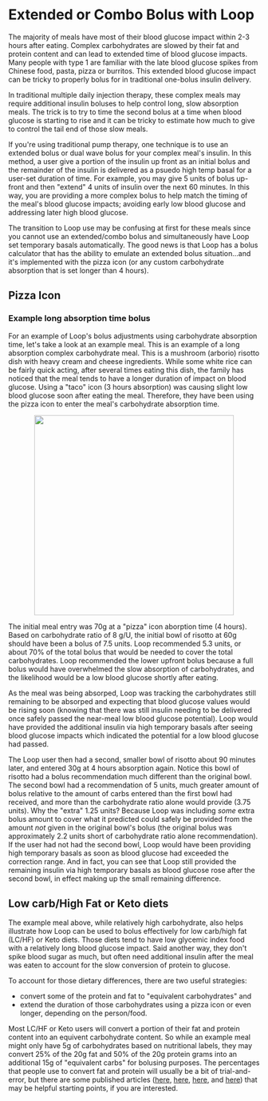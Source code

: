 # Extended or Combo Bolus with Loop

The majority of meals have most of their blood glucose impact within 2-3 hours after eating.  Complex carbohydrates are slowed by their fat and protein content and can lead to extended time of blood glucose impacts. Many people with type 1 are familiar with the late blood glucose spikes from Chinese food, pasta, pizza or burritos. This extended blood glucose impact can be tricky to properly bolus for in traditional one-bolus insulin delivery.

In traditional multiple daily injection therapy, these complex meals may require additional insulin boluses to help control long, slow absorption meals. The trick is to try to time the second bolus at a time when blood glucose is starting to rise and it can be tricky to estimate how much to give to control the tail end of those slow meals.

If you're using traditional pump therapy, one technique is to use an extended bolus or dual wave bolus for your complex meal's insulin. In this method, a user give a portion of the insulin up front as an initial bolus and the remainder of the insulin is delivered as a psuedo high temp basal for a user-set duration of time. For example, you may give 5 units of bolus up-front and then "extend" 4 units of insulin over the next 60 minutes. In this way, you are providing a more complex bolus to help match the timing of the meal's blood glucose impacts; avoiding early low blood glucose and addressing later high blood glucose.

The transition to Loop use may be confusing at first for these meals since you cannot use an extended/combo bolus and simultaneously have Loop set temporary basals automatically. The good news is that Loop has a bolus calculator that has the ability to emulate an extended bolus situation...and it's implemented with the pizza icon (or any custom carbohydrate absorption that is set longer than 4 hours).

## Pizza Icon

### Example long absorption time bolus

For an example of Loop's bolus adjustments using carbohydrate absorption time, let's take a look at an example meal.  This is an example of a long absorption complex carbohydrate meal. This is a mushroom (arborio) risotto dish with heavy cream and cheese ingredients. While some white rice can be fairly quick acting, after several times eating this dish, the family has noticed that the meal tends to have a longer duration of impact on blood glucose. Using a "taco" icon (3 hours absorption) was causing slight low blood glucose soon after eating the meal. Therefore, they have been using the pizza icon to enter the meal's carbohydrate absorption time.

<p align="center">
<img src="../img/pizza_bolus.jpg" width="400">
</p>

The initial meal entry was 70g at a "pizza" icon aborption time (4 hours). Based on carbohydrate ratio of 8 g/U, the initial bowl of risotto at 60g should have been a bolus of 7.5 units. Loop recommended 5.3 units, or about 70% of the total bolus that would be needed to cover the total carbohydrates. Loop recommended the lower upfront bolus because a full bolus would have overwhelmed the slow absorption of carbohydrates, and the likelihood would be a low blood glucose shortly after eating. 

As the meal was being absorped, Loop was tracking the carbohydrates still remaining to be absorped and expecting that blood glucose values would be rising soon (knowing that there was still insulin needing to be delivered once safely passed the near-meal low blood glucose potential). Loop would have provided the additional insulin via high temporary basals after seeing blood glucose impacts which indicated the potential for a low blood glucose had passed. 

The Loop user then had a second, smaller bowl of risotto about 90 minutes later, and entered 30g at 4 hours absorption again. Notice this bowl of risotto had a bolus recommendation much different than the original bowl. The second bowl had a recommendation of 5 units, much greater amount of bolus relative to the amount of carbs entered than the first bowl had received, and more than the carbohydrate ratio alone would provide (3.75 units). Why the "extra" 1.25 units? Because Loop was including *some* extra bolus amount to cover what it predicted could safely be provided from the amount *not* given in the original bowl's bolus (the original bolus was approximately 2.2 units short of carbohydrate ratio alone recommendation). If the user had not had the second bowl, Loop would have been providing high temporary basals as soon as blood glucose had exceeded the correction range. And in fact, you can see that Loop still provided the remaining insulin via high temporary basals as blood glucose rose after the second bowl, in effect making up the small remaining difference.


## Low carb/High Fat or Keto diets

The example meal above, while relatively high carbohydrate, also helps illustrate how Loop can be used to bolus effectively for low carb/high fat (LC/HF) or Keto diets.  Those diets tend to have low glycemic index food with a relatively long blood glucose impact.  Said another way, they don't spike blood sugar as much, but often need additional insulin after the meal was eaten to account for the slow conversion of protein to glucose.

To account for those dietary differences, there are two useful strategies:

* convert some of the protein and fat to "equivalent carbohydrates" and
* extend the duration of those carbohydrates using a pizza icon or even longer, depending on the person/food.

Most LC/HF or Keto users will convert a portion of their fat and protein content into an equivent carbohydrate content.  So while an example meal might only have 5g of carbohydrates based on nutritional labels, they may convert 25% of the 20g fat and 50% of the 20g protein grams into an additional 15g of "equivalent carbs" for bolusing purposes. The percentages that people use to convert fat and protein will usually be a bit of trial-and-error, but there are some published articles ([here](https://www.practicaldiabetes.com/article/fat-protein-counting-type-1-diabetes/), [here](https://www.ncbi.nlm.nih.gov/pubmed/21949219/), [here](https://youngandt1.com/how-to-bolus-for-fat-and-protein/), and [here](https://www.ncbi.nlm.nih.gov/pmc/articles/PMC3609492/)) that may be helpful starting points, if you are interested.



